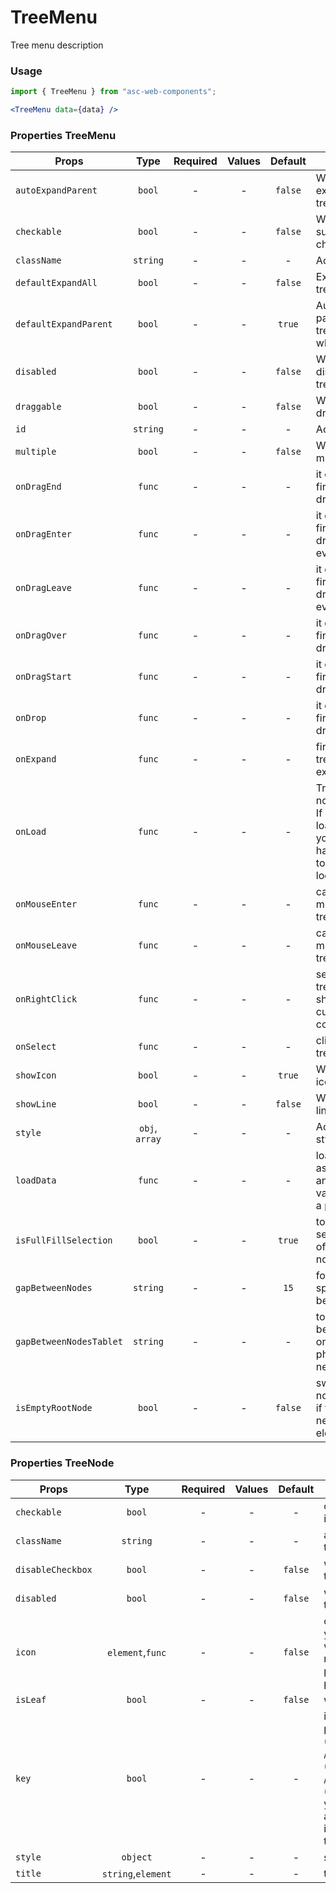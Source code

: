 # TreeMenu

Tree menu description

### Usage

```js
import { TreeMenu } from "asc-web-components";
```

```jsx
<TreeMenu data={data} />
```

### Properties TreeMenu

| Props                 |        Type        | Required | Values | Default | Description                                                                                             |
| --------------------- | :----------------: | :------: | :----: | :-----: | ------------------------------------------------------------------------------------------------------- |
| `autoExpandParent`    |       `bool`       |    -     |   -    | `false` | Whether auto expand parent treeNodes                                                                    |
| `checkable`           |       `bool`       |    -     |   -    | `false` | Whether support checked                                                                                 |
| `className`           |      `string`      |    -     |   -    |    -    | Accepts class                                                                                           |
| `defaultExpandAll`    |       `bool`       |    -     |   -    | `false` | Expand all treeNodes                                                                                    |
| `defaultExpandParent` |       `bool`       |    -     |   -    | `true`  | Auto expand parent treeNodes when init                                                                  |
| `disabled`            |       `bool`       |    -     |   -    | `false` | Whether disabled the tree                                                                               |
| `draggable`           |       `bool`       |    -     |   -    | `false` | Whether can drag treeNode                                                                               |
| `id`                  |      `string`      |    -     |   -    |    -    | Accepts id                                                                                              |
| `multiple`            |       `bool`       |    -     |   -    | `false` | Whether multiple select                                                                                 |
| `onDragEnd`           |       `func`       |    -     |   -    |    -    | it execs when fire the tree's dragend event                                                             |
| `onDragEnter`         |       `func`       |    -     |   -    |    -    | it execs when fire the tree's dragenter event                                                           |
| `onDragLeave`         |       `func`       |    -     |   -    |    -    | it execs when fire the tree's dragleave event                                                           |
| `onDragOver`          |       `func`       |    -     |   -    |    -    | it execs when fire the tree's dragover event                                                            |
| `onDragStart`         |       `func`       |    -     |   -    |    -    | it execs when fire the tree's dragstart event                                                           |
| `onDrop`              |       `func`       |    -     |   -    |    -    | it execs when fire the tree's drop event                                                                |
| `onExpand`            |       `func`       |    -     |   -    |    -    | fire on treeNode expand or not                                                                          |
| `onLoad`              |       `func`       |    -     |   -    |    -    | Trigger when a node is loaded. If you set the loadedKeys, you must handle onLoad to avoid infinity loop |
| `onMouseEnter`        |       `func`       |    -     |   -    |    -    | call when mouse enter a treeNode                                                                        |
| `onMouseLeave`        |       `func`       |    -     |   -    |    -    | call when mouse leave a treeNode                                                                        |
| `onRightClick`        |       `func`       |    -     |   -    |    -    | select current treeNode and show customized contextmenu                                                 |
| `onSelect`            |       `func`       |    -     |   -    |    -    | click the treeNode to fire                                                                              |
| `showIcon`            |       `bool`       |    -     |   -    | `true`  | Whether show icon                                                                                       |
| `showLine`            |       `bool`       |    -     |   -    | `false` | Whether show line                                                                                       |
| `style`               |   `obj`, `array`   |    -     |   -    |    -    | Accepts css style                                                                                       |
| `loadData`            |       `func`       |    -     |   -    |    -    | load data asynchronously and the return value should be a promise                                       |
| `isFullFillSelection` |       `bool`       |    -     |   -    | `true`  | to select the selection style of the active node                                                        |
| `gapBetweenNodes`     |      `string`      |    -     |   -    |   `15`  | for setting the spacing between nodes                                                                   |
|`gapBetweenNodesTablet`|      `string`      |    -     |   -    |    -    | to set spacing between nodes on tablets and phones (if necessary)                                       |
| `isEmptyRootNode`     |       `bool`       |    -     |   -    | `false` | swipe the root node to the left if there are no nested elements                                              |

### Properties TreeNode

| Props             |        Type        | Required | Values | Default | Description                                                                                                                                                                 |
| ----------------- | :----------------: | :------: | :----: | :-----: | --------------------------------------------------------------------------------------------------------------------------------------------------------------------------- |
| `checkable`       |       `bool`       |    -     |   -    |    -    | control node checkable if Tree is checkable                                                                                                                                 |
| `className`       |      `string`      |    -     |   -    |    -    | additional class to treeNode                                                                                                                                                |
| `disableCheckbox` |       `bool`       |    -     |   -    | `false` | whether disable the treeNode' checkbox                                                                                                                                      |
| `disabled`        |       `bool`       |    -     |   -    | `false` | whether disabled the treeNode                                                                                                                                               |
| `icon`            |  `element`,`func`  |    -     |   -    | `false` | customize icon. When you pass component, whose render will receive full TreeNode props as component props                                                                   |
| `isLeaf`          |       `bool`       |    -     |   -    | `false` | whether it's leaf node                                                                                                                                                      |
| `key`             |       `bool`       |    -     |   -    |    -    | it's used with tree props's (default)ExpandedKeys / (default)CheckedKeys / (default)SelectedKeys. you'd better to set it, and it must be unique in the tree's all treeNodes |
| `style`           |      `object`      |    -     |   -    |    -    | set style to treeNode                                                                                                                                                       |
| `title`           | `string`,`element` |    -     |   -    |    -    | tree/subTree's title                                                                                                                                                        |

